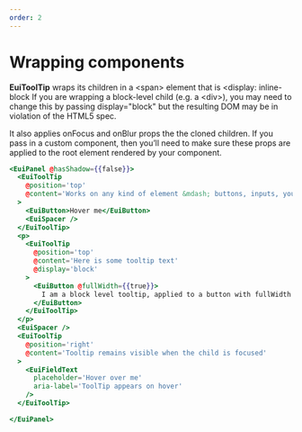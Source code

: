 ```yaml
---
order: 2
---
```


# Wrapping components

<EuiText>
  <p><strong>EuiToolTip</strong> wraps its children in a <EuiCode>&lt;span&gt;</EuiCode> element that is <<EuiCode>display: inline-block</EuiCode> If you are wrapping a block-level child (e.g. a <EuiCode>&lt;div&gt;</EuiCode>), you may need to change this by passing <EuiCode>display="block"</EuiCode> but the resulting DOM may be in violation of the HTML5 spec.</p>
  <p>It also applies <EuiCode>onFocus</EuiCode> and <EuiCode>onBlur</EuiCode> props the the cloned <EuiCode>children</EuiCode>. If you pass in a custom component, then you’ll need to make sure these props are applied to the root element rendered by your component.</p>
</EuiText>

```hbs template
<EuiPanel @hasShadow={{false}}>
  <EuiToolTip
    @position='top'
    @content='Works on any kind of element &mdash; buttons, inputs, you name it!'
  >
    <EuiButton>Hover me</EuiButton>
    <EuiSpacer />
  </EuiToolTip>
  <p>
    <EuiToolTip
      @position='top'
      @content='Here is some tooltip text'
      @display='block'
    >
      <EuiButton @fullWidth={{true}}>
        I am a block level tooltip, applied to a button with fullWidth
      </EuiButton>
    </EuiToolTip>
  </p>
  <EuiSpacer />
  <EuiToolTip
    @position='right'
    @content='Tooltip remains visible when the child is focused'
  >
    <EuiFieldText
      placeholder='Hover over me'
      aria-label='ToolTip appears on hover'
    />
  </EuiToolTip>

</EuiPanel>
```
